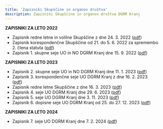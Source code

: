 ```yaml
---
title: 'Zapisniki Skupščine in organov društva'
description: Zapisniki Skupščine in organov društva DGRM Kranj
---
```


**ZAPISNIKI ZA LETO 2022**
- Zapisnik redne letne in volilne Skupščine z dne 24. 3. 2022 ([pdf](/zapisniki/Zapisnik_redne_letne_in_volilne_skupscine_z_dne_24.3.2022.pdf))
- Zapisnik korespondenčne Skupščine od 21. do 5. 6. 2022 za spremembo 2. člena statuta ([pdf](/zapisniki/Zapisnik_korespondencne_skupscine_od_21._do_25.6.2022_za_spremembo_2._clena_statuta.pdf))
- Zapisnik 1. skupne seje UO in NO DGRM Kranj dne 15. 9. 2022
([pdf](/zapisniki/Zapisnik-1.-skupne-seje-UO-in-NO-DGRM-Kranj-dne-15.9.2022.pdf))

**ZAPISNIKI ZA LETO 2023**
- Zapisnik 2. skupne seje UO in NO DGRM Kranj dne 11. 1. 2023 ([pdf](/zapisniki/Zapisnik_2._skupne_seje_UO_in_NO_DGRM_Kranj_dne_11.1.2023.pdf))
- Zapisnik 3. korespondenčne seje UO DGRM Kranj z dne 16. 2. 2023 ([pdf](/zapisniki/Zapisnik_3._korespondencne_seje_UO_DGRM_Kranj_z_dne_16.2.2023.pdf))
- Zapisnik redne letne Skupščine z dne 16. 3. 2023 ([pdf](/zapisniki/Zapisnik-Skupscine-DGRM-Kranj-lista-prisotnosti-in-placilo-clanarine-dne-25.3.2023.pdf))
- Zapisnik 4. seje UO DGRM Kranj dne 29. 6. 2023 ([pdf](/zapisniki/Zapisnik_4._seje_UO_DGRM_Kranj_dne_29.6.2023.pdf))
- Zapisnik 5. seje UO DGRM Kranj dne 3. 11. 2023 ([pdf](/zapisniki/Zapisnik_5._seje_UO_DGRM_Kranj_dne_3.11.2023.pdf))
- Zapisnik 6. dopisne seje UO DGRM Kranj od 25. do 27. 12. 2023 ([pdf](/zapisniki/Zapisnik_6._dopisne_seje_UO_DGRM_Kranj_od_25._do_27.12.2023.pdf))

**ZAPISNIKI ZA LETO 2024**
- Zapisnik 7. seje UO DGRM Kranj dne 7. 2. 2024 ([pdf](/zapisniki/Zapisnik_7._seje_UO_DGRM_Kranj_dne_7.2.2024.pdf))